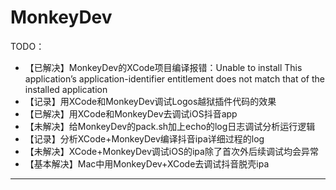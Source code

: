 # MonkeyDev

TODO：

* 【已解决】MonkeyDev的XCode项目编译报错：Unable to install This application’s application-identifier entitlement does not match that of the installed application
* 【记录】用XCode和MonkeyDev调试Logos越狱插件代码的效果
* 【已解决】用XCode和MonkeyDev去调试iOS抖音app
* 【未解决】给MonkeyDev的pack.sh加上echo的log日志调试分析运行逻辑
* 【记录】分析XCode+MonkeyDev编译抖音ipa详细过程的log
* 【未解决】XCode+MonkeyDev调试iOS的ipa除了首次外后续调试均会异常
* 【基本解决】Mac中用MonkeyDev+XCode去调试抖音脱壳ipa

---

